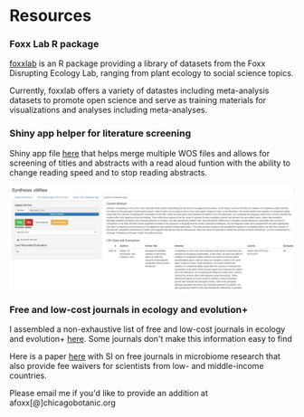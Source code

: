 # Resources

### Foxx Lab R package

[foxxlab](https://aliciafoxx.github.io/foxxlab/) is an R package providing a library of datasets from the Foxx Disrupting Ecology Lab, ranging from plant ecology to social science topics.

Currently, foxxlab offers a variety of datastes including meta-analysis datasets to promote open science and serve as training materials for visualizations and analyses including meta-analyses.


### Shiny app helper for literature screening

Shiny app file [here](Study_screening_utilities_app.R) that helps merge multiple WOS files and allows for screening of titles and abstracts with a read aloud funtion with the ability to change reading speed and to stop reading abstracts.

![](images/shiny_app.png)

### Free and low-cost journals in ecology and evolution+

I assembled a non-exhaustive list of free and low-cost journals in ecology and evolution+ [here](https://docs.google.com/spreadsheets/d/1zlE6GL-kA6UxNKyDQPtcSuwyi8-TuDXM/edit#gid=1938357888). Some journals don't make this information easy to find

Here is a paper [here](https://journals.asm.org/doi/full/10.1128/mSystems.01151-21) with SI on free journals in microbiome research that also provide fee waivers for scientists from low- and middle-income countries.

Please email me if you'd like to provide an addition at afoxx[@]chicagobotanic.org
